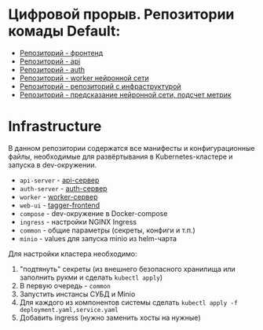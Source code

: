 # Цифровой прорыв. Репозитории комады Default:
- [Репозиторий - фронтенд](https://github.com/cringineers/tagger_frontend)
- [Репозиторий - api](https://github.com/cringineers/api)
- [Репозиторий - auth](https://github.com/cringineers/auth_api)
- [Репозиторий - worker нейронной сети](https://github.com/cringineers/worker)
- [Репозиторий - репозиторий с инфраструктурой](https://github.com/cringineers/infrastructure)
- [Репозиторий - предсказание нейронной сети, подсчет метрик](https://github.com/cringineers/model)

# Infrastructure
В данном репозитории содержатся все манифесты и конфигурационные файлы, необходимые для развёртывания в Kubernetes-кластере и запуска в dev-окружении.
- `api-server` - [api-сервер](https://github.com/cringineers/api)
- `auth-server` - [auth-сервер](https://github.com/cringineers/auth_api)
- `worker` - [worker-сервер](https://github.com/cringineers/worker)
- `web-ui` - [tagger-frontend](https://github.com/cringineers/tagger_frontend)
- `compose` - dev-окружение в Docker-compose
- `ingress` - настройки NGINX Ingress
- `common` - общие параметры (секреты, конфиги и т.п.)
- `minio` - values для запуска minio из helm-чарта

Для настройки кластера необходимо:
1. "подтянуть" секреты (из внешнего безопасного хранилища или заполнить рукми и сделать `kubectl apply`)
  1. В первую очередь - `common`
2. Запустить инстансы СУБД и Minio
3. Для каждого из компонентов системы сделать `kubectl apply -f deployment.yaml,service.yaml`
4. Добавить ingress (нужно заменить хосты на нужные)
